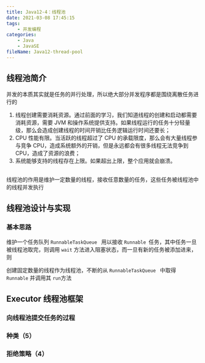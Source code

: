 ```yaml
---
title: Java12-4：线程池
date: 2021-03-08 17:45:15
tags:
	- 并发编程
categories:
	- Java
	- JavaSE
fileName: Java12-thread-pool
---
```


## 线程池简介

并发的本质其实就是任务的并行处理，所以绝大部分并发程序都是围绕离散任务进行的

1. 线程创建需要消耗资源。通过前面的学习，我们知道线程的创建和启动都需要消耗资源，需要 JVM 和操作系统提供支持。如果线程运行的任务十分轻量级，那么会造成创建线程的时间开销比任务逻辑运行时间还要长；
2. CPU 性能有限。当活跃的线程超过了 CPU 的承载限度，那么会有大量线程参与竞争 CPU，造成系统额外的开销，但是永远都会有很多线程无法竞争到 CPU，造成了资源的浪费；
3. 系统能够支持的线程存在上限。如果超出上限，整个应用就会崩溃。



## 

线程池的作用是维护一定数量的线程，接收任意数量的任务，这些任务被线程池中的线程并发执行

## 线程池设计与实现

### 基本思路

维护一个任务队列 `RunnableTaskQueue ` 用以接收 `Runnable `任务，其中任务一旦被线程池取完，则调用 `wait` 方法进入阻塞状态，而一旦有新的任务被添加进来，则

创建固定数量的线程作为线程池，不断的从 `RunnableTaskQueue ` 中取得 `Runnable` 并调用其 `run`方法





## Executor 线程池框架



### 向线程池提交任务的过程





### 种类（5）



### 拒绝策略（4）

